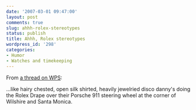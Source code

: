 ```yaml
---
date: '2007-03-01 09:47:00'
layout: post
comments: true
slug: ahhh-rolex-stereotypes
status: publish
title: Ahhh, Rolex stereotypes
wordpress_id: '298'
categories:
- Humor
- Watches and timekeeping
---
```



From [a thread on WPS](http://www.watchprosite.com/show-forumpostf.classic/fi-17/pi-2159037/ti-337747/s-0/):


> 
...like hairy chested, open silk shirted, heavily jewelried disco danny's doing the Rolex Drape over their Porsche 911 steering wheel at the corner of Wilshire and Santa Monica.





